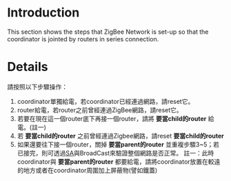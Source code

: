 # Introduction #
This section shows the steps that ZigBee Network is set-up so that the coordinator is jointed by routers in series connection.

# Details #
請按照以下步驟操作：
  1. coordinator單獨給電，若coordinator已經連過網路，請reset它。
  1. router給電，若router之前曾經連過ZigBee網路，請reset它。
  1. 若要在現在這一個router底下再接一個router，請將 **要當child的router** 給電。(註一)
  1. 若 **要當child的router** 之前曾經連過Zigbee網路，請reset **要當child的router**
  1. 如果還要往下接一個router，關掉 **要當parent的router** 並重複步驟3~5；若已接完，則可透過[SA](ShortAddress.md)與BroadCast來驗證整個網路是否正常。
註一：此時coordinator與 **要當parent的router** 都要給電，請將coordinator放置在較遠的地方或者在coordinator周圍加上屏蔽物(譬如鐵蓋)